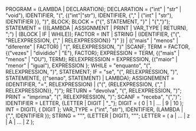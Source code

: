 PROGRAM = (LAMBDA | DECLARATION);
DECLARATION = ("int" | "str" | "void"), IDENTIFIER, "(", {("int"|"str"), IDENTIFIER, {"," | ("int" | "str"), IDENTIFIER }}, ")", BLOCK;
BLOCK = ("{", STATEMENT, "}" | "{","}");
STATEMENT = (((LAMBDA | ASSIGNMENT | PRINT | VAR_TYPE | RETURN), ";") | (BLOCK | IF | WHILE));
FACTOR = INT | STRING | (IDENTIFIER, {"(", "RELEXPRESSION, {"," | RELEXPRESSION}} ")" }) | (("mais" | "menos" | "diferente" | FACTOR) | "(", RELEXPRESSION, ")" |SCANF;
TERM = FACTOR, {("vezes" | "dividido" | "E"), FACTOR};
EXPRESSION = TERM, {("mais" | "menos" | "OU"), TERM};
RELEXPRESSION = EXPRESSION, {("maior" | "menor" | "igual"), EXPRESSION };
WHILE = "enquanto", "(", RELEXPRESSION, ")", STATEMENT;
IF = "se", "(", RELEXPRESSION, ")", STATEMENTE, (("senao", STATEMENT) | LAMBDA);
ASSIGNEMENT = (IDENTIFIER, "=", RELEXPRESSION) | ("(", {RELEXPRESSION, {"," | RELEXPRESSION}}, ")");
RETURN = "devolva", "(", RELEXPRESSION, ")";
PRINT = "imprima", "(", RELEXPRESSION, ")";
SCANF = "receba", "(",")";
IDENTIFIER = LETTER, {LETTER | DIGIT | "_"};
DIGIT = ( 0 | 1 | ... | 9 | 10 );
INT = DIGITI, { DIGIT };
VAR_TYPE = ("int", "str"), IDENTIFIER, (LAMBDA | {",", IDENTIFIER });
STRING = """, (LETTER | DIGIT), """;
LETTER = ( a | ... | z | A | ... | Z );



